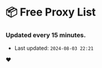 # :package: Free Proxy List
### Updated every 15 minutes.

- Last updated: `2024-08-03 22:21`

:heart:
